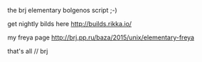 
the brj elementary bolgenos script ;-)

get nightly bilds here http://builds.rikka.io/

my freya page http://brj.pp.ru/baza/2015/unix/elementary-freya

that's all
// brj

